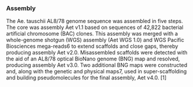 ### Assembly

The Ae. tauschii AL8/78 genome sequence was assembled in five steps. The
core was assembly Aet v1.1 based on sequences of 42,822 bacterial
artificial chromosome (BAC) clones. This assembly was merged with a
whole-genome shotgun (WGS) assembly (Aet WGS 1.0) and WGS Pacific
Biosciences mega-reads6 to extend scaffolds and close gaps, thereby
producing assembly Aet v2.0. Misassembled scaffolds were detected with
the aid of an AL8/78 optical BioNano genome (BNG) map and resolved,
producing assembly Aet v3.0. Two additional BNG maps were constructed
and, along with the genetic and physical maps7, used in
super-scaffolding and building pseudomolecules for the final assembly,
Aet v4.0. \[1\]
